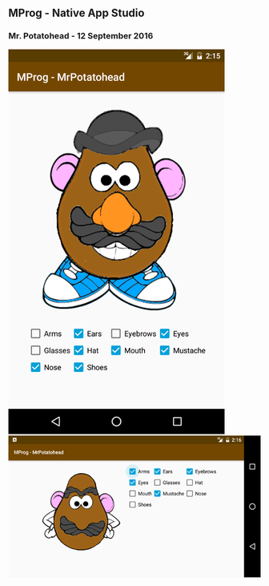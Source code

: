 ## MProg - Native App Studio
### Mr. Potatohead - 12 September 2016
![App in portrait](/screenshots/mrpotato_portrait.png?raw=true "App in portrait")
![App in landscape](/screenshots/mrpotato_landscape.png?raw=true "App in landscape")
